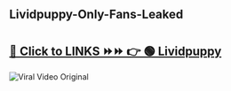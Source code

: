 
 ## Lividpuppy-Only-Fans-Leaked

# <h2><a href="https://clipsfans.com/Lividpuppy&ref=git">🔗 Click to LINKS ⏩⏩ 👉 🟢 Lividpuppy </a></h2>

<a href="https://clipsfans.com/Lividpuppy&ref=git" rel="nofollow" data-target="animated-image.originalLink"><img src="https://i.ibb.co.com/xMMVF88/686577567.gif" alt="Viral Video Original" style="max-width: 100%; display: inline-block;" data-target="animated-image.originalImage"></a>
